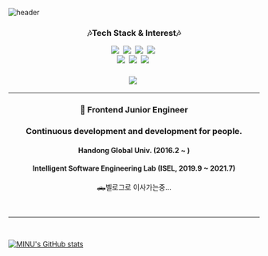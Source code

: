 ![header](https://capsule-render.vercel.app/api?type=waving&color=gradient&text=%20minwoo_kim%20%20&height=200&fontSize=100)

<h3 align="center">🎶Tech Stack & Interest🎶</h3>
<p align="center">
  <img src="https://img.shields.io/badge/React-00599C?style=flat-square&logo=React&logoColor=white"/></a>&nbsp 
  <img src="https://img.shields.io/badge/Javascript-ffb13b?style=flat-square&logo=Javascript&logoColor=white"/></a>&nbsp
  <img src="https://img.shields.io/badge/Typescript-3766AB?style=flat-square&logo=Typescript&logoColor=white"/></a>&nbsp 
  <img src="https://img.shields.io/badge/SCSS-cd679a?style=flat-square&logo=sass&logoColor=white"/></a>&nbsp 
  <br>
  <img src="https://img.shields.io/badge/Java-5382a1?style=flat-square&logo=Java&logoColor=white"/></a>&nbsp 
  <img src="https://img.shields.io/badge/Next.js-1e272e?style=flat-square&logo=Django&logoColor=white"/></a>&nbsp 
  <img src="https://img.shields.io/badge/Node.js-339933?style=flat-square&logo=Node.js&logoColor=white"/></a>&nbsp 
</p>

<h3 align="center"></h3>
<p align="center">
  <a href="https://newforinux.github.io">
    <img src="https://img.shields.io/badge/Tech%20Blog-11B48A?style=flat-square&logo=Github&logoColor=white&link=https://newforinux.github.io/"/></a>&nbsp
</p>

---

<div align="center">

### 💬 Frontend Junior Engineer
### Continuous development and development for people.
#### Handong Global Univ. (2016.2 ~ )
#### Intelligent Software Engineering Lab (ISEL, 2019.9 ~ 2021.7)
🛻벨로그로 이사가는중...
  
</div>

<br>

---

<br>

[![MINU's GitHub stats](https://github-readme-stats.vercel.app/api?username=newForinux&count_private=true&theme=react&show_icons=true)](https://github.com/anuraghazra/github-readme-stats)
